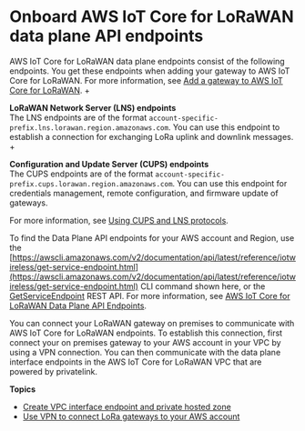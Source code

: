 # Onboard AWS IoT Core for LoRaWAN data plane API endpoints<a name="connect-iot-lorawan-onboard-lns-cups-endpoints"></a>

AWS IoT Core for LoRaWAN data plane endpoints consist of the following endpoints\. You get these endpoints when adding your gateway to AWS IoT Core for LoRaWAN\. For more information, see [Add a gateway to AWS IoT Core for LoRaWAN](connect-iot-lorawan-onboard-gateway-add.md)\.
+ 

**LoRaWAN Network Server \(LNS\) endpoints**  
The LNS endpoints are of the format `account-specific-prefix.lns.lorawan.region.amazonaws.com`\. You can use this endpoint to establish a connection for exchanging LoRa uplink and downlink messages\.
+ 

**Configuration and Update Server \(CUPS\) endpoints**  
The CUPS endpoints are of the format `account-specific-prefix.cups.lorawan.region.amazonaws.com`\. You can use this endpoint for credentials management, remote configuration, and firmware update of gateways\.

For more information, see [Using CUPS and LNS protocols](connect-iot-lorawan-manage-gateways.md#connect-iot-lorawan-cups-lns-protocols)\.

To find the Data Plane API endpoints for your AWS account and Region, use the [https://awscli.amazonaws.com/v2/documentation/api/latest/reference/iotwireless/get-service-endpoint.html](https://awscli.amazonaws.com/v2/documentation/api/latest/reference/iotwireless/get-service-endpoint.html) CLI command shown here, or the [GetServiceEndpoint](https://docs.aws.amazon.com/iot-wireless/2020-11-22/apireference/API_GetServiceEndpoint.html) REST API\. For more information, see [AWS IoT Core for LoRaWAN Data Plane API Endpoints](https://docs.aws.amazon.com/general/latest/gr/iot-core.html#iot-core.html#iot-wireless-data-plane-endpoints)\.

You can connect your LoRaWAN gateway on premises to communicate with AWS IoT Core for LoRaWAN endpoints\. To establish this connection, first connect your on premises gateway to your AWS account in your VPC by using a VPN connection\. You can then communicate with the data plane interface endpoints in the AWS IoT Core for LoRaWAN VPC that are powered by privatelink\.

**Topics**
+ [Create VPC interface endpoint and private hosted zone](connect-iot-lorawan-create-vpc-lns-cups.md)
+ [Use VPN to connect LoRa gateways to your AWS account](connect-iot-lorawan-create-vpc-vpn-connection.md)